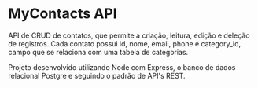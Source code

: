 # MyContacts API


API de CRUD de contatos, que permite a criação, leitura, edição e deleção de registros. Cada contato possui id, nome, email, phone e category_id, campo que se relaciona com uma tabela de categorias.

Projeto desenvolvido utilizando Node com Express, o banco de dados relacional Postgre e seguindo o padrão de API's REST.
